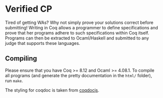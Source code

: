 # Verified CP

Tired of getting WAs?
Why not simply prove your solutions correct before submitting!
Writing in Coq allows a programmer to define specifications and prove that her programs adhere to such specifications within Coq itself.
Programs can then be extracted to Ocaml/Haskell and submitted to any judge that supports these languages.


## Compiling

Please ensure that you have Coq >= 8.12 and Ocaml >= 4.08.1.
To compile all programs (and generate the pretty documentation in the ```html/``` folder), run ```make```.


The styling for coqdoc is taken from [coqdocjs](https://github.com/coq-community/coqdocjs).

